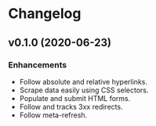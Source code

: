 # Changelog

## v0.1.0 (2020-06-23)

### Enhancements

- Follow absolute and relative hyperlinks.
- Scrape data easily using CSS selectors.
- Populate and submit HTML forms.
- Follow and tracks 3xx redirects.
- Follow meta-refresh.
